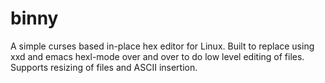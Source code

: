 # binny
A simple curses based in-place hex editor for Linux. Built to replace using xxd and emacs hexl-mode over and over to do low level editing of files. Supports resizing of files and ASCII insertion.
